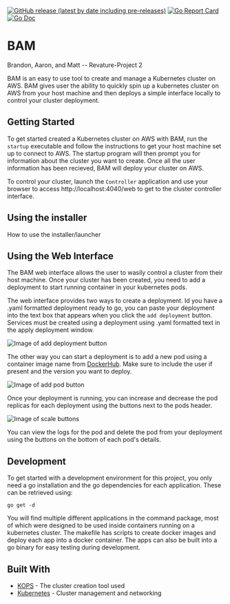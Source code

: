 [![GitHub release (latest by date including pre-releases)](https://img.shields.io/github/v/release/200106-uta-go/BAM-P2?include_prereleases)](https://github.com/200106-uta-go/BAM-P2/releases)
[![Go Report Card](https://goreportcard.com/badge/github.com/200106-uta-go/BAM-P2?style=flat-square)](https://goreportcard.com/report/github.com/200106-uta-go/BAM-P2)
[![Go Doc](https://img.shields.io/badge/godoc-reference-blue.svg?style=flat-square)](http://godoc.org/github.com/200106-uta-go/BAM-P2)


# BAM
Brandon, Aaron, and Matt -- Revature-Project 2

BAM is an easy to use tool to create and manage a Kubernetes cluster on AWS. BAM gives user the ability to quickly spin up a kubernetes cluster on AWS from your host machine and then deploys a simple interface locally to control your cluster deployment. 

## Getting Started

To get started created a Kubernetes cluster on AWS with BAM, run the `startup` executable and follow the instructions to get your host machine set up to connect to AWS. The startup program will then prompt you for information about the cluster you want to create. Once all the user information has been recieved, BAM will deploy your cluster on AWS.

To control your cluster, launch the `Controller` application and use your browser to access http://localhost:4040/web to get to the cluster controller interface. 

## Using the installer

How to use the installer/launcher

## Using the Web Interface

The BAM web interface allows the user to wasily control a cluster from their host machine. Once your cluster has been created, you need to add a deployment to start running container in your kubernetes pods.

The web interface provides two ways to create a deployment. Id you have a .yaml formatted deployment ready to go, you can paste your deployment into the text box that appears when you click the `add deployment` button. Services must be created using a deployment using .yaml formatted text in the apply deployment window. 

![Image of add deployment button](https://i.ibb.co/5x6XJzm/controller-addpod.png)

The other way you can start a deployment is to add a new pod using a container image name from [DockerHub](https://hub.docker.com/). Make sure to include the user if present and the version you want to deploy.

![Image of add pod button](https://i.ibb.co/8gRV7qM/controller-deployment.png)

Once your deployment is running, you can increase and decrease the pod replicas for each deployment using the buttons next to the pods header.

![Image of scale buttons](https://i.ibb.co/Yy2kRPb/scale.png)

You can view the logs for the pod and delete the pod from your deployment using the buttons on the bottom of each pod's details.



## Development

To get started with a development environment for this project, you only need a go installation and the go dependencies for each application. These can be retrieved using:
```
go get -d
```
You will find multiple different applications in the command package, most of which were designed to be used inside containers running on a kubernetes cluster. The makefile has scripts to create docker images and deploy each app into a docker container. The apps can also be built into a go binary for easy testing during development. 

## Built With

* [KOPS](https://github.com/kubernetes/kops) - The cluster creation tool used
* [Kubernetes](https://kubernetes.io/docs/home/) - Cluster management and networking
